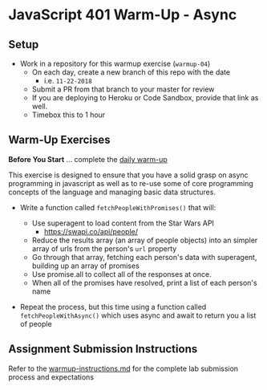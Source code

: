 # JavaScript 401 Warm-Up - Async 

## Setup
* Work in a repository for this warmup exercise (`warmup-04`)
  * On each day, create a new branch of this repo with the date
    * i.e. `11-22-2018`
  * Submit a PR from that branch to your master for review
  * If you are deploying to Heroku or Code Sandbox, provide that link as well.
  * Timebox this to 1 hour

## Warm-Up Exercises

**Before You Start** ... complete the [daily warm-up](../warmup-daily)

This exercise is designed to ensure that you have a solid grasp on async programming in javascript as well as to re-use some of core programming concepts of the language and managing basic data structures.

* Write a function called `fetchPeopleWithPromises()` that will:
  * Use superagent to load content from the Star Wars API
    * https://swapi.co/api/people/
  * Reduce the results array (an array of people objects) into an simpler array of urls from the person's `url` property
  * Go through that array, fetching each person's data with superagent, building up an array of promises
  * Use promise.all to collect all of the responses at once.
  * When all of the promises have resolved, print a list of each person's name

* Repeat the process, but this time using a function called `fetchPeopleWithAsync()` which uses async and await to return you a list of people

## Assignment Submission Instructions
Refer to the [warmup-instructions.md](../../../reference/submission-instructions/warmups) for the complete lab submission process and expectations
